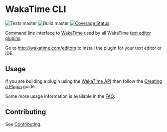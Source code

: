 # WakaTime CLI

![Tests master](https://img.shields.io/github/workflow/status/wakatime/wakatime-cli/Create%20Release/master?label=%20tests) ![Build master](https://img.shields.io/github/workflow/status/wakatime/wakatime-cli/Build%20and%20upload%20release%20assets) [![Coverage Status](https://coveralls.io/repos/github/wakatime/wakatime-cli/badge.svg?branch=master)](https://coveralls.io/github/wakatime/wakatime-cli?branch=master)

Command line interface to [WakaTime](https://wakatime.com) used by all WakaTime [text editor plugins](https://wakatime.com/editors).

Go to <http://wakatime.com/editors> to install the plugin for your text editor or IDE.

## Usage

If you are building a plugin using the [WakaTime API](https://wakatime.com/developers/) then follow the [Creating a Plugin](https://wakatime.com/help/misc/creating-plugin) guide.

Some more usage information is available in the [FAQ](https://wakatime.com/faq).

## Contributing

See [Contributing](CONTRIBUTING.md).

